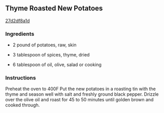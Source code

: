 ## Thyme Roasted New Potatoes

[27d2df8a1d](http://www.food.com/recipe/thyme-roasted-new-potatoes-347733)

### Ingredients

 - 2 pound of potatoes, raw, skin

 - 3 tablespoon of spices, thyme, dried

 - 6 tablespoon of oil, olive, salad or cooking

### Instructions

Preheat the oven to 400F Put the new potatoes in a roasting tin with the thyme and season well with salt and freshly ground black pepper. Drizzle over the olive oil and roast for 45 to 50 minutes until golden brown and cooked through.